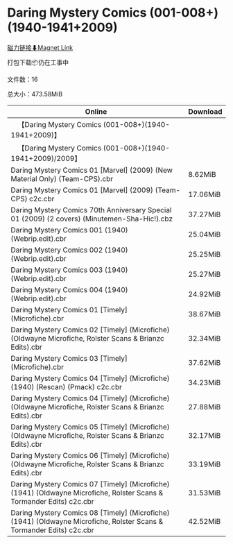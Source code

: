 # Daring Mystery Comics (001-008+)(1940-1941+2009)

[磁力链接⬇Magnet Link](magnet:?xt=urn:btih:64601db9b905dd55f20f6e7bfeb5d8a7a5ef1f91&dn=Daring%20Mystery%20Comics%20%28001-008%2B%29%281940-1941%2B2009%29)

打包下载📦仍在工事中

文件数：16

总大小：473.58MiB

Online | Download
--- | ---
&emsp;【Daring Mystery Comics (001-008+)(1940-1941+2009)】 | 
&emsp;【Daring Mystery Comics (001-008+)(1940-1941+2009)/2009】 | 
Daring Mystery Comics 01 \[Marvel\] (2009) (New Material Only) (Team-CPS).cbr | 8.62MiB
Daring Mystery Comics 01 \[Marvel\] (2009) (Team-CPS) c2c.cbr | 17.06MiB
Daring Mystery Comics 70th Anniversary Special 01 (2009) (2 covers) (Minutemen-Sha-Hic!).cbz | 37.27MiB
Daring Mystery Comics 001 (1940) (Webrip.edit).cbr | 25.04MiB
Daring Mystery Comics 002 (1940) (Webrip.edit).cbr | 25.25MiB
Daring Mystery Comics 003 (1940) (Webrip.edit).cbr | 25.27MiB
Daring Mystery Comics 004 (1940) (Webrip.edit).cbr | 24.92MiB
Daring Mystery Comics 01 \[Timely\] (Microfiche).cbr | 38.67MiB
Daring Mystery Comics 02 \[Timely\] (Microfiche) (Oldwayne Microfiche, Rolster Scans & Brianzc Edits).cbr | 32.34MiB
Daring Mystery Comics 03 \[Timely\] (Microfiche).cbr | 37.62MiB
Daring Mystery Comics 04 \[Timely\] (Microfiche) (1940) (Rescan) (Pmack) c2c.cbr | 34.23MiB
Daring Mystery Comics 04 \[Timely\] (Microfiche) (Oldwayne Microfiche, Rolster Scans & Brianzc Edits).cbr | 27.88MiB
Daring Mystery Comics 05 \[Timely\] (Microfiche) (Oldwayne Microfiche, Rolster Scans & Brianzc Edits).cbr | 32.17MiB
Daring Mystery Comics 06 \[Timely\] (Microfiche) (Oldwayne Microfiche, Rolster Scans & Brianzc Edits).cbr | 33.19MiB
Daring Mystery Comics 07 \[Timely\] (Microfiche) (1941) (Oldwayne Microfiche, Rolster Scans & Tormander Edits) c2c.cbr | 31.53MiB
Daring Mystery Comics 08 \[Timely\] (Microfiche) (1941) (Oldwayne Microfiche, Rolster Scans & Tormander Edits) c2c.cbr | 42.52MiB